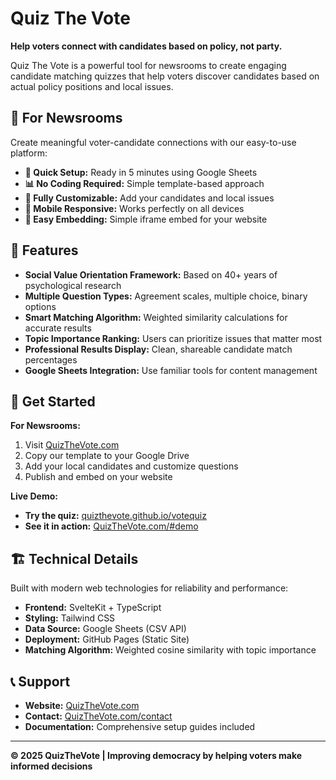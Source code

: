 # Quiz The Vote

**Help voters connect with candidates based on policy, not party.**

Quiz The Vote is a powerful tool for newsrooms to create engaging candidate matching quizzes that help voters discover candidates based on actual policy positions and local issues.

## 🎯 **For Newsrooms**

Create meaningful voter-candidate connections with our easy-to-use platform:

- **🚀 Quick Setup:** Ready in 5 minutes using Google Sheets
- **📊 No Coding Required:** Simple template-based approach  
- **🎨 Fully Customizable:** Add your candidates and local issues
- **📱 Mobile Responsive:** Works perfectly on all devices
- **🔗 Easy Embedding:** Simple iframe embed for your website

## 🌟 **Features**

- **Social Value Orientation Framework:** Based on 40+ years of psychological research
- **Multiple Question Types:** Agreement scales, multiple choice, binary options
- **Smart Matching Algorithm:** Weighted similarity calculations for accurate results
- **Topic Importance Ranking:** Users can prioritize issues that matter most
- **Professional Results Display:** Clean, shareable candidate match percentages
- **Google Sheets Integration:** Use familiar tools for content management

## 🚀 **Get Started**

**For Newsrooms:**
1. Visit [QuizTheVote.com](https://www.quizthevote.com/get-started)
2. Copy our template to your Google Drive
3. Add your local candidates and customize questions
4. Publish and embed on your website

**Live Demo:**
- **Try the quiz:** [quizthevote.github.io/votequiz](https://quizthevote.github.io/votequiz/?svo=true&demo=true)
- **See it in action:** [QuizTheVote.com/#demo](https://www.quizthevote.com/#demo)

## 🏗️ **Technical Details**

Built with modern web technologies for reliability and performance:

- **Frontend:** SvelteKit + TypeScript
- **Styling:** Tailwind CSS
- **Data Source:** Google Sheets (CSV API)
- **Deployment:** GitHub Pages (Static Site)
- **Matching Algorithm:** Weighted cosine similarity with topic importance

## 📞 **Support**

- **Website:** [QuizTheVote.com](https://www.quizthevote.com)
- **Contact:** [QuizTheVote.com/contact](https://www.quizthevote.com/contact)
- **Documentation:** Comprehensive setup guides included

---

**© 2025 QuizTheVote | Improving democracy by helping voters make informed decisions**
